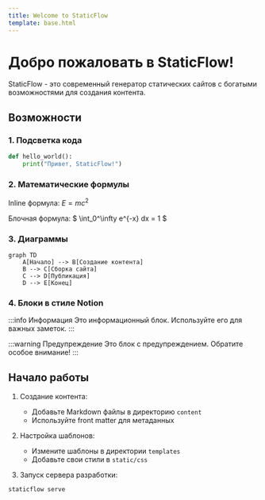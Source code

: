 ```yaml
---
title: Welcome to StaticFlow
template: base.html
---
```

# Добро пожаловать в StaticFlow!

StaticFlow - это современный генератор статических сайтов с богатыми возможностями для создания контента.

## Возможности

### 1. Подсветка кода

```python
def hello_world():
    print("Привет, StaticFlow!")
```

### 2. Математические формулы

Inline формула: $E = mc^2$

Блочная формула:
$
\int_0^\infty e^{-x} dx = 1
$

### 3. Диаграммы

```mermaid
graph TD
    A[Начало] --> B[Создание контента]
    B --> C[Сборка сайта]
    C --> D[Публикация]
    D --> E[Конец]
```

### 4. Блоки в стиле Notion

:::info Информация
Это информационный блок. Используйте его для важных заметок.
:::

:::warning Предупреждение
Это блок с предупреждением. Обратите особое внимание!
:::

## Начало работы

1. Создание контента:
   - Добавьте Markdown файлы в директорию `content`
   - Используйте front matter для метаданных

2. Настройка шаблонов:
   - Измените шаблоны в директории `templates`
   - Добавьте свои стили в `static/css`

3. Запуск сервера разработки:
```bash
staticflow serve
```